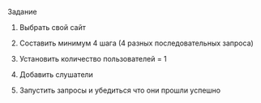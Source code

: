 Задание

1. Выбрать свой сайт

2. Составить минимум 4 шага (4 разных последовательных запроса)

3. Установить количество пользователей = 1

4. Добавить слушатели

5. Запустить запросы и убедиться что они прошли успешно
